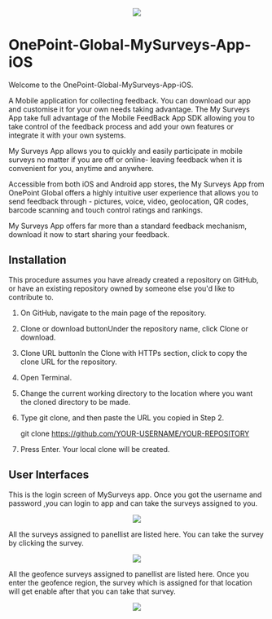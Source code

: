 <p align="center">
  <img src="https://www.onepointglobal.com/Images/OPG_Github_logo.png"/>
</p>

# OnePoint-Global-MySurveys-App-iOS

Welcome to the OnePoint-Global-MySurveys-App-iOS.

A Mobile application for collecting feedback. You can download our app and customise it for your own needs taking advantage. The My Surveys App take full advantage of the Mobile FeedBack App SDK allowing you to take control of the feedback process and add your own features or integrate it with your own systems.

My Surveys App allows you to quickly and easily participate in mobile surveys no matter if you are off or online- leaving feedback when it is convenient for you, anytime and anywhere.

Accessible from both iOS and Android app stores, the My Surveys App from OnePoint Global offers a highly intuitive user experience that allows you to send feedback through - pictures, voice, video, geolocation, QR codes, barcode scanning and touch control ratings and rankings.

My Surveys App offers far more than a standard feedback mechanism, download it now to start sharing your feedback.

## Installation
This procedure assumes you have already created a repository on GitHub, or have an existing repository owned by someone else you'd like to contribute to.

1) On GitHub, navigate to the main page of the repository.

2) Clone or download buttonUnder the repository name, click Clone or download.

3) Clone URL buttonIn the Clone with HTTPs section, click  to copy the clone URL for the repository.

4) Open Terminal.

5) Change the current working directory to the location where you want the cloned directory to be made.

6) Type git clone, and then paste the URL you copied in Step 2.

    git clone https://github.com/YOUR-USERNAME/YOUR-REPOSITORY

7) Press Enter. Your local clone will be created.

## User Interfaces
This is the login screen of MySurveys app. Once you got the username and password ,you can login to app and can take the surveys assigned to you.
<p align="center">
  <img src="https://www.onepointglobal.com/Images/Github/OPG_Github_LoginPage.jpg"/>
</p>


All the surveys assigned to panellist are listed here. You can take the survey by clicking the survey.
<p align="center">
  <img src="https://www.onepointglobal.com/Images/Github/OPG_Github_SurveyByLoc.jpg"/>
</p>


All the geofence surveys assigned to panellist are listed here. Once you enter the geofence region, the survey which is assigned for that location will get enable after that you can take that survey.
<p align="center">
  <img src="https://www.onepointglobal.com/Images/Github/OPG_Github_SurveysPage.jpg"/>
</p>
